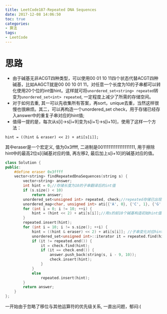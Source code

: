 ```yaml
---
title: LeetCode187-Repeated DNA Sequences
date: 2017-12-08 14:06:50
toc: true
categories: 
- 算法
tags:
- LeetCode
---
```

# 思路
* 由于碱基无非ACGT四种类型，可以使用00 01 10 11四个状态代替ACGT四种碱基，比如AAGCT就是00 00 10 01 11，对任意一个长度为10的子串都可以转化使用20个位的int值hint。这样就可将`unordered_set<string> repeated`转变为`unordered_set<int> repeated`, 一定程度上减少了所需的存储空间。
* 对于如何去重, 其一可以先收集所有答案，再sort，unique去重，当然这样很慢也很麻烦。其二，可以再构造一个unordered_set<int> check，用于存储已经存入answer中的重复子串对应的hint值;
* 值得一提的是，每次从s[i]->s[i+9]变为s[i+1]->s[i+10]，使用了这样一个方法：
```
hint = ((hint & eraser) << 2) + ati[s[i]];
```
其中eraser是一个宏定义, 值为0x3ffff, 二进制是00111111111111111111, 用于擦除hint中的最高2位s[i]碱基对应的值, 再左移2, 最后加上s[i+10]的碱基对应的值。

```cpp
class Solution {
public:
    #define eraser 0x3ffff
    vector<string> findRepeatedDnaSequences(string s) {
        vector<string> answer;
        int hint = 0;//存储长度为10的子串翻译后的int值
        if (s.size() < 10)
            return answer;
        unordered_set<unsigned int> repeated, check;//repeated存储已出现的子串, check用于防止重复答案
        unordered_map<char, unsigned int> ati{{'A', 0}, {'C', 1}, {'G', 2}, {'T', 3}};//此处ati是存储各碱基对应的值00 01 10 11(c++11新语法)
        for (int i = 0; i != 10; ++i) {
            hint = (hint << 2) + ati[s[i]];//用s的前10个碱基构造初始hint值
        }
        repeated.insert(hint);
        for (int i = 10; i != s.size(); ++i) {
            hint = ((hint & eraser) << 2) + ati[s[i]]; //子串变化对应hint值变化
            unordered_set<unsigned int>::iterator it = repeated.find(hint);
            if (it != repeated.end()) {
                it = check.find(hint);
                if (it == check.end()) {
                    answer.push_back(string(s, i - 9, 10));
                    check.insert(hint);
                }
            }
            else
                repeated.insert(hint);
        }
        return answer;
    }
};
```
一开始由于忽略了移位与其他运算符的优先级关系, 一直出问题，郁闷:(